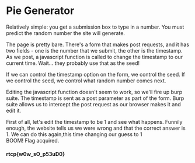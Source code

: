 # Pie Generator

Relatively simple: you get a submission box to type in a number. You must predict the random number the site will generate.

The page is pretty bare. There's a form that makes post requests, and it has two fields - one is the number that we submit, the other is the timestamp. As we post, a javascript function is called to change the timestamp to our current time. Wait... they probably use that as the seed!

If we can control the timestamp option on the form, we control the seed. If we control the seed, we control what random number comes next.

Editing the javascript function doesn't seem to work, so we'll fire up burp suite. The timestamp is sent as a post parameter as part of the form. Burp suite allows us to intercept the post request  as our browser makes it and edit it.

First of all, let's edit the timestamp to be 1 and see what happens. Funnily enough, the website tells us we were wrong and that the correct answer is 1. We can do this again,this time changing our guess to 1  
BOOM! Flag acquired.  
#### rtcp{w0w_sO_p53uD0}
